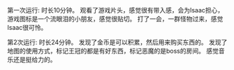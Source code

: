 第一次运行:
时长10分钟。
观看了游戏片头，感觉很有带入感，会为Isaac担心，游戏图标是一个流眼泪的小朋友，感觉很贴切。
打了一会，一群怪物过来，感觉Isaac很可怜。

第2次运行:
时长24分钟。
发现了金币是可以积累，然后用来购买东西的。
发现了地图的使用方式，标记王冠的都是有好东西，标记恶魔的是boss的房间。
感觉音乐还是挺给力的。
